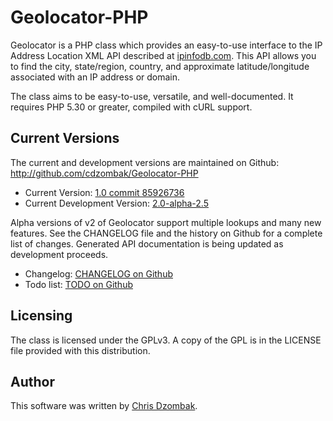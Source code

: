 # Geolocator-PHP #
Geolocator is a PHP class which provides an easy-to-use interface to the IP Address Location XML API described at [ipinfodb.com](http://ipinfodb.com/ip_location_api.php). This API allows you to find the city, state/region, country, and approximate latitude/longitude associated with an IP address or domain.

The class aims to be easy-to-use, versatile, and well-documented. It requires PHP 5.30 or greater, compiled with cURL support.

## Current Versions ##
The current and development versions are maintained on Github: http://github.com/cdzombak/Geolocator-PHP

* Current Version: [1.0 commit 85926736](http://github.com/cdzombak/Geolocator-PHP/commit/859267360aeb3a7012b1158c3812f4dbabb610fa)
* Current Development Version: [2.0-alpha-2.5](http://github.com/cdzombak/Geolocator-PHP/tree/2.0-a2.5)

Alpha versions of v2 of Geolocator support multiple lookups and many new features. See the CHANGELOG file and the history on Github for a complete list of changes. Generated API documentation is being updated as development proceeds.

* Changelog: [CHANGELOG on Github](http://github.com/cdzombak/Geolocator-PHP/blob/master/CHANGELOG)
* Todo list: [TODO on Github](http://github.com/cdzombak/Geolocator-PHP/blob/master/TODO)

## Licensing ##
The class is licensed under the GPLv3.  A copy of the GPL is in the LICENSE file provided with this distribution.

## Author ##
This software was written by [Chris Dzombak](http://chris.dzombak.name).
